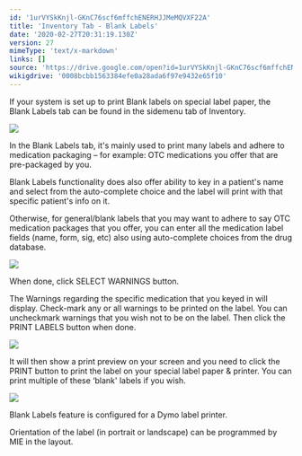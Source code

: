 ```yaml
---
id: '1urVYSkKnjl-GKnC76scf6mffchENERHJJMeMQVXF22A'
title: 'Inventory Tab - Blank Labels'
date: '2020-02-27T20:31:19.130Z'
version: 27
mimeType: 'text/x-markdown'
links: []
source: 'https://drive.google.com/open?id=1urVYSkKnjl-GKnC76scf6mffchENERHJJMeMQVXF22A'
wikigdrive: '0008bcbb1563384efe0a28ada6f97e9432e65f10'
---
```

If your system is set up to print Blank labels on special label paper, the Blank Labels tab can be found in the sidemenu tab of Inventory.

![](../inventory-tab-blank-labels.assets/67ca7508f474be2d7b45b33d03b2ada4.png)

In the Blank Labels tab, it's mainly used to print many labels and adhere to medication packaging – for example: OTC medications you offer that are pre-packaged by you.

Blank Labels functionality does also offer ability to key in a patient's name and select from the auto-complete choice and the label will print with that specific patient's info on it.

Otherwise, for general/blank labels that you may want to adhere to say OTC medication packages that you offer, you can enter all the medication label fields (name, form, sig, etc) also using auto-complete choices from the drug database.

![](../inventory-tab-blank-labels.assets/69bce2cbab46a255f5b9f194f7130d2c.png)

When done, click SELECT WARNINGS button.

The Warnings regarding the specific medication that you keyed in will display. Check-mark any or all warnings to be printed on the label. You can uncheckmark warnings that you wish not to be on the label. Then click the PRINT LABELS button when done.

![](../inventory-tab-blank-labels.assets/a99820a60fb874ae13b074fb960878f4.png)

It will then show a print preview on your screen and you need to click the PRINT button to print the label on your special label paper & printer. You can print multiple of these ‘blank' labels if you wish.

![](../inventory-tab-blank-labels.assets/9f941ec37da0030ec6b62f34bb1d5de5.png)

Blank Labels feature is configured for a Dymo label printer.

Orientation of the label (in portrait or landscape) can be programmed by MIE in the layout.
